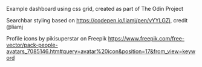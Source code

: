 Example dashboard using css grid, created as part of The Odin Project

Searchbar styling based on https://codepen.io/liamj/pen/vYYLGZj, credit @liamj

Profile icons by pikisuperstar on Freepik
https://www.freepik.com/free-vector/pack-people-avatars_7085146.htm#query=avatar%20icon&position=17&from_view=keyword